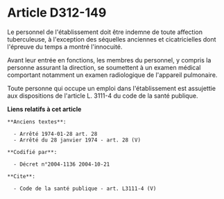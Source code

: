 # Article D312-149

Le personnel de l'établissement doit être indemne de toute affection tuberculeuse, à l'exception des séquelles anciennes et
cicatricielles dont l'épreuve du temps a montré l'innocuité. 

Avant leur entrée en fonctions, les membres du personnel, y compris la personne assurant la direction, se soumettent à un
examen médical comportant notamment un examen radiologique de l'appareil pulmonaire. 

Toute personne qui occupe un emploi dans l'établissement est assujettie aux dispositions de l'article L. 3111-4 du code de la
santé publique.

**Liens relatifs à cet article**

	**Anciens textes**:

	  - Arrêté 1974-01-28 art. 28
	  - Arrêté du 28 janvier 1974 - art. 28 (V)

	**Codifié par**:

	  - Décret n°2004-1136 2004-10-21

	**Cite**:

	  - Code de la santé publique - art. L3111-4 (V)
